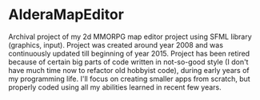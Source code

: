# AlderaMapEditor
Archival project of my 2d MMORPG map editor project using SFML library (graphics, input). Project was created around year 2008 and was continuously updated till beginning of year 2015. Project has been retired because of certain big parts of code written in not-so-good style (I don't have much time now to refactor old hobbyist code), during early years of my programming life. I'll focus on creating smaller apps from scratch, but properly coded using all my abilities learned in recent few years.
